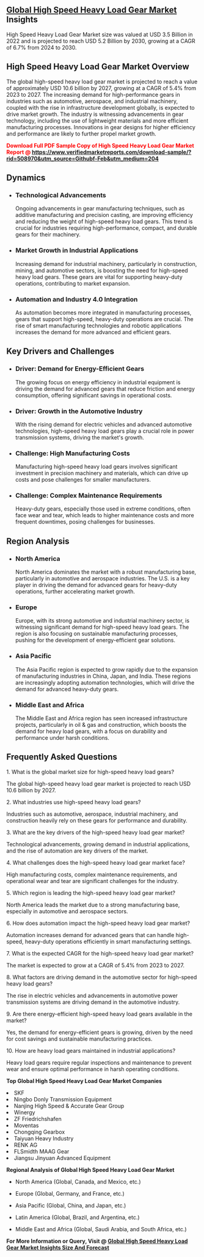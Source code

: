 <h2><a href="https://www.verifiedmarketreports.com/download-sample/?rid=508970&amp;utm_source=Githubf&amp;utm_medium=204" target="_blank">Global High Speed Heavy Load Gear Market</a> Insights</h2><p>High Speed Heavy Load Gear Market size was valued at USD 3.5 Billion in 2022 and is projected to reach USD 5.2 Billion by 2030, growing at a CAGR of 6.7% from 2024 to 2030.</p><p> <h2>High Speed Heavy Load Gear Market Overview</h2> <p>The global high-speed heavy load gear market is projected to reach a value of approximately USD 10.6 billion by 2027, growing at a CAGR of 5.4% from 2023 to 2027. The increasing demand for high-performance gears in industries such as automotive, aerospace, and industrial machinery, coupled with the rise in infrastructure development globally, is expected to drive market growth. The industry is witnessing advancements in gear technology, including the use of lightweight materials and more efficient manufacturing processes. Innovations in gear designs for higher efficiency and performance are likely to further propel market growth.</p> <p><strong><p><span class=""><span style="color: #ff0000;"><strong>Download Full PDF Sample Copy of High Speed Heavy Load Gear Market Report</strong> @ </span><a href="https://www.verifiedmarketreports.com/download-sample/?rid=508970&amp;utm_source=Githubf-Feb&amp;utm_medium=204" target="_blank">https://www.verifiedmarketreports.com/download-sample/?rid=508970&amp;utm_source=Githubf-Feb&amp;utm_medium=204</a></span></p></strong></p> <h2>Dynamics</h2> <ul> <li><h3>Technological Advancements</h3>Ongoing advancements in gear manufacturing techniques, such as additive manufacturing and precision casting, are improving efficiency and reducing the weight of high-speed heavy load gears. This trend is crucial for industries requiring high-performance, compact, and durable gears for their machinery.</li> <li><h3>Market Growth in Industrial Applications</h3>Increasing demand for industrial machinery, particularly in construction, mining, and automotive sectors, is boosting the need for high-speed heavy load gears. These gears are vital for supporting heavy-duty operations, contributing to market expansion.</li> <li><h3>Automation and Industry 4.0 Integration</h3>As automation becomes more integrated in manufacturing processes, gears that support high-speed, heavy-duty operations are crucial. The rise of smart manufacturing technologies and robotic applications increases the demand for more advanced and efficient gears.</li> </ul> <h2>Key Drivers and Challenges</h2> <ul> <li><h3>Driver: Demand for Energy-Efficient Gears</h3>The growing focus on energy efficiency in industrial equipment is driving the demand for advanced gears that reduce friction and energy consumption, offering significant savings in operational costs.</li> <li><h3>Driver: Growth in the Automotive Industry</h3>With the rising demand for electric vehicles and advanced automotive technologies, high-speed heavy load gears play a crucial role in power transmission systems, driving the market's growth.</li> <li><h3>Challenge: High Manufacturing Costs</h3>Manufacturing high-speed heavy load gears involves significant investment in precision machinery and materials, which can drive up costs and pose challenges for smaller manufacturers.</li> <li><h3>Challenge: Complex Maintenance Requirements</h3>Heavy-duty gears, especially those used in extreme conditions, often face wear and tear, which leads to higher maintenance costs and more frequent downtimes, posing challenges for businesses.</li> </ul> <h2>Region Analysis</h2> <ul> <li><h3>North America</h3>North America dominates the market with a robust manufacturing base, particularly in automotive and aerospace industries. The U.S. is a key player in driving the demand for advanced gears for heavy-duty operations, further accelerating market growth.</li> <li><h3>Europe</h3>Europe, with its strong automotive and industrial machinery sector, is witnessing significant demand for high-speed heavy load gears. The region is also focusing on sustainable manufacturing processes, pushing for the development of energy-efficient gear solutions.</li> <li><h3>Asia Pacific</h3>The Asia Pacific region is expected to grow rapidly due to the expansion of manufacturing industries in China, Japan, and India. These regions are increasingly adopting automation technologies, which will drive the demand for advanced heavy-duty gears.</li> <li><h3>Middle East and Africa</h3>The Middle East and Africa region has seen increased infrastructure projects, particularly in oil & gas and construction, which boosts the demand for heavy load gears, with a focus on durability and performance under harsh conditions.</li> </ul> <h2>Frequently Asked Questions</h2> <p>1. What is the global market size for high-speed heavy load gears?</p> <p>The global high-speed heavy load gear market is projected to reach USD 10.6 billion by 2027.</p> <p>2. What industries use high-speed heavy load gears?</p> <p>Industries such as automotive, aerospace, industrial machinery, and construction heavily rely on these gears for performance and durability.</p> <p>3. What are the key drivers of the high-speed heavy load gear market?</p> <p>Technological advancements, growing demand in industrial applications, and the rise of automation are key drivers of the market.</p> <p>4. What challenges does the high-speed heavy load gear market face?</p> <p>High manufacturing costs, complex maintenance requirements, and operational wear and tear are significant challenges for the industry.</p> <p>5. Which region is leading the high-speed heavy load gear market?</p> <p>North America leads the market due to a strong manufacturing base, especially in automotive and aerospace sectors.</p> <p>6. How does automation impact the high-speed heavy load gear market?</p> <p>Automation increases demand for advanced gears that can handle high-speed, heavy-duty operations efficiently in smart manufacturing settings.</p> <p>7. What is the expected CAGR for the high-speed heavy load gear market?</p> <p>The market is expected to grow at a CAGR of 5.4% from 2023 to 2027.</p> <p>8. What factors are driving demand in the automotive sector for high-speed heavy load gears?</p> <p>The rise in electric vehicles and advancements in automotive power transmission systems are driving demand in the automotive industry.</p> <p>9. Are there energy-efficient high-speed heavy load gears available in the market?</p> <p>Yes, the demand for energy-efficient gears is growing, driven by the need for cost savings and sustainable manufacturing practices.</p> <p>10. How are heavy load gears maintained in industrial applications?</p> <p>Heavy load gears require regular inspections and maintenance to prevent wear and ensure optimal performance in harsh operating conditions.</p> </p><p><strong>Top Global High Speed Heavy Load Gear Market Companies</strong></p><div data-test-id=""><p><li>SKF</li><li> Ningbo Donly Transmission Equipment</li><li> Nanjing High Speed & Accurate Gear Group</li><li> Winergy</li><li> ZF Friedrichshafen</li><li> Moventas</li><li> Chongqing Gearbox</li><li> Taiyuan Heavy Industry</li><li> RENK AG</li><li> FLSmidth MAAG Gear</li><li> Jiangsu Jinyuan Advanced Equipment</li></p><div><strong>Regional Analysis of&nbsp;Global High Speed Heavy Load Gear Market</strong></div><ul><li dir="ltr"><p dir="ltr">North America&nbsp;(Global, Canada, and Mexico, etc.)</p></li><li dir="ltr"><p dir="ltr">Europe (Global, Germany, and France, etc.)</p></li><li dir="ltr"><p dir="ltr">Asia Pacific&nbsp;(Global, China, and Japan, etc.)</p></li><li dir="ltr"><p dir="ltr">Latin America&nbsp;(Global, Brazil, and Argentina, etc.)</p></li><li dir="ltr">Middle East and Africa&nbsp;(Global, Saudi Arabia, and South Africa, etc.)</li></ul><p><strong>For More Information or Query, Visit @&nbsp;</strong><strong><a href="https://www.verifiedmarketreports.com/product/high-speed-heavy-load-gear-market/?utm_source=Githubf&amp;utm_medium=204" target="_blank">Global High Speed Heavy Load Gear Market Insights Size And Forecast</a></strong></p></div>
